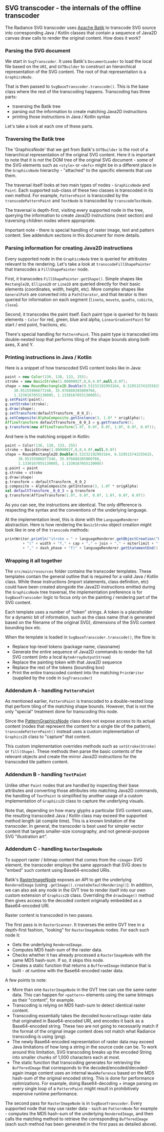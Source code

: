 ## SVG transcoder - the internals of the offline transcoder

The Radiance SVG transcoder uses [Apache Batik](https://xmlgraphics.apache.org/batik/) to transcode SVG source into corresponding Java / Kotlin classes that contain a sequence of Java2D canvas draw calls to render the original content. How does it work?

### Parsing the SVG document

We start in `SvgTranscoder`. It uses Batik's `DocumentLoader` to load the local file based on the `URI`, and `GVTBuilder` to construct an hierarchical representation of the SVG content. The root of that representation is a `GraphicsNode`.

That is then passed to `SvgBaseTranscoder.transcode()`. This is the base class where the rest of the transcoding happens. Transcoding has three parts:

- traversing the Batik tree
- parsing out the information to create matching Java2D instructions
- printing those instructions in Java / Kotlin syntax

Let's take a look at each one of these parts.

### Traversing the Batik tree

The 'GraphicsNode' that we get from Batik's `GVTBuilder` is the root of a hierarchical representation of the original SVG content. Here it is important to note that it is *not* the DOM tree of the original SVG document - some of the SVG elements such as `<style>` or `<defs>` might be in a different place in the `GraphicsNode` hierarchy - "attached" to the specific elements that use them.

The traversal itself looks at two main types of nodes - `GraphicsNode` and `Paint`. Each supported sub-class of these two classes is transcoded in its own method. For example, `PatternPaint` is transcoded by the `transcodePatternPaint` and `TextNode` is transcoded by `transcodeTextNode`.

The traversal is depth-first, visiting every supported node in the tree, querying the information to create Java2D instructions (next section) and traversing children nodes where appropriate.

Important note - there is special handling of raster image, text and pattern content. See addendum sections in this document for more details.

### Parsing information for creating Java2D instructions

Every supported node in the `GraphicsNode` tree is queried for attributes relevant to the rendering. Let's take a look at `transcodeFillShapePainter` that transcodes a `FillShapePainter` node.

First, it transcodes `FillShapePainter.getShape()`. Simple shapes like `Rectangle2D`, `Ellipse2D` or `Line2D` are queried directly for their basic elements (coordinates, width, height, etc). More complex shapes like `GeneralPath` are converted into a `PathIterator`, and that iterator is then queried for information on each segment (`lineto`, `moveto`, `quadto`, `cubicto`, `close`).

Second, it transcodes the paint itself. Each paint type is queried for its basic elements - `Color` for red, green, blue and alpha, `LinearGradientPaint` for start / end point, fractions, etc.

There's special handling for `PatternPaint`. This paint type is transcoded into double-nested loop that performs tiling of the shape bounds along both axes, X and Y.

### Printing instructions in Java / Kotlin

Here is a snippet of how transcoded SVG content looks like in Java:

```java
paint = new Color(136, 138, 133, 255);
stroke = new BasicStroke(1.0000002f,0,0,4.0f,null,0.0f);
shape = new RoundRectangle2D.Double(8.53232192993164, 6.529515743255615,
    30.95155906677246, 35.976688385009766,
    1.1330167055130005, 1.1330167055130005);
g.setPaint(paint);
g.setStroke(stroke);
g.draw(shape);
g.setTransform(defaultTransform__0_0_2);
g.setComposite(AlphaComposite.getInstance(3, 1.0f * origAlpha));
AffineTransform defaultTransform__0_0_3 = g.getTransform();
g.transform(new AffineTransform(1.0f, 0.0f, 0.0f, 1.0f, 0.0f, 0.0f));
```

And here is the matching snippet in Kotlin:

```kotlin
paint = Color(136, 138, 133, 255)
stroke = BasicStroke(1.0000002f,0,0,4.0f,null,0.0f)
shape = RoundRectangle2D.Double(8.53232192993164, 6.529515743255615,
      30.95155906677246, 35.976688385009766,
      1.1330167055130005, 1.1330167055130005)
g.paint = paint
g.stroke = stroke
g.draw(shape)
g.transform = defaultTransform__0_0_2
g.composite = AlphaComposite.getInstance(3, 1.0f * origAlpha)
val defaultTransform__0_0_3 = g.transform
g.transform(AffineTransform(1.0f, 0.0f, 0.0f, 1.0f, 0.0f, 0.0f))
```

As you can see, the instructions are identical. The only difference is respecting the syntax and the conventions of the underlying language.

At the implementation level, this is done with the `LanguageRenderer` abstraction. Here is how rendering the `BasicStroke` object creation might look like in one of the `transcode` methods:

```java
printWriter.println("stroke = " + languageRenderer.getObjectCreation("BasicStroke")
        + "(" + width + "f," + cap + "," + join + "," + miterlimit + "f," + dashRep
        + "," + dash_phase + "f)" + languageRenderer.getStatementEnd());
```

### Wrapping it all together

The `src/main/resources` folder contains the transcoder templates. These templates contain the general outline that is required for a valid Java / Kotlin class. While these instructions (import statements, class definition, etc) could have been created alongside the Java2D instructions emitted during the `GraphicsNode` tree traversal, the implementation preference is for `SvgBaseTranscoder` logic to focus only on the painting / rendering part of the SVG content.

Each template uses a number of "token" strings. A token is a placeholder for a dynamic bit of information, such as the class name (that is generated based on the filename of the original SVG), dimensions of the SVG content bounding box etc.

When the template is loaded in `SvgBaseTranscoder.transcode()`, the flow is:

* Replace top-level tokens (package name, classname)
* Generate the entire sequence of Java2D commands to render the full SVG content (into a local `ByteArrayOutputStream`)
* Replace the painting token with that Java2D sequence
* Replace the rest of the tokens (bounding box)
* Print the entire transcoded content into the matching `PrintWriter` (supplied by the code in `SvgTranscoder`)

### Addendum A - handling `PatternPaint`

As mentioned earlier, `PatternPaint` is transcoded to a double-nested loop that perform tiling of the matching shape bounds. However, that is not the only "special" treatment done for transcoding this node.

Since the [PatternGraphicsNode](https://xmlgraphics.apache.org/batik/javadoc/org/apache/batik/bridge/SVGPatternElementBridge.PatternGraphicsNode.html) class does not expose access to its actual content (nodes that represent the content for a single tile of the pattern), `transcodePatternPaint()` instead uses a custom implementation of `Graphics2D` class to "capture" that content.

This custom implementation overrides methods such as `setStroke(Stroke)` or `fill(Shape)`. These methods then parse the basic contents of the relevant objects and create the mirror Java2D instructions for the transcoded tile pattern content.

### Addendum B - handling `TextPaint`

Unlike other `Paint` nodes that are handled by inspecting their base attributes and converting those attributes into matching Java2D commands, the handling of `TextPaint` is simplified by another usage of a custom implementation of `Graphics2D` class to capture the underlying visuals.

Note that, depending on how many glyphs a particular SVG content uses, the resulting transcoded Java / Kotlin class may exceed the supported method length (at compile time). This is a known limitation of the transcoder. In general, the transcoder is best used for simpler vector content that targets smaller-size iconography, and not general-purpose SVG "illustration art".

### Addendum C - handling `RasterImageNode`

To support raster / bitmap content that comes from the `<image>` SVG element, the transcoder employs the same approach that SVG does to "embed" such content using Base64-encoded URIs.

Batik's [RasterImageNode](https://xmlgraphics.apache.org/batik/javadoc/org/apache/batik/gvt/RasterImageNode.html) exposes an API to get the underlying `RenderedImage` (using `.getImage().createDefaultRendering()`). In addition, we can also ask any node in the GVT tree to render itself into our own custom extension of `Graphics2D` class. Overriding the `drawImage()` method then gives access to the decoded content originally embedded as a Base64-encoded URI.

Raster content is transcoded in two passes.

The first pass is in `RasterScanner`. It traverses the entire GVT tree in a depth-first fashion, "looking" for `RasterImageNode` nodes. For each such node it:

* Gets the underlying `RenderedImage`.
* Computes MD5 hash-sum of the raster data.
* Checks whether it has already processed a `RasterImageNode` with the same MD5 hash-sum. If so, it skips this node.
* Creates a static function that returns a `BufferedImage` instance that is built - *at runtime* with the Base64-encoded raster data.

A few points to note:

* More than one `RasterImageNode` in the GVT tree can use the same raster data. This can happen for `<pattern>` elements using the same bitmaps as their "content", for example.
* Transcoding is relying on MD5 hash-sum to detect identical raster content.
* Transcoding essentially takes the decoded `RenderedImage` raster data that originated in Base64-encoded URI, and encodes it back as a Base64-encoded string. These two are not going to necessarily match if the format of the original image content does not match what Radiance transcoding is using (png).
* The newly Base64-encoded representation of raster data may exceed Java limitations of how long a string in the source code can be. To work around this limitation, SVG transcoding breaks up the encoded String into smaller chunks of 1,000 characters each at most.
* The static function that transcoding generates for retrieving the `BufferedImage` that corresponds to the decoded/encoded/decoded-again image content uses an internal `WeakReference` based on the MD5 hash-sum of the original encoded string. This is done for performance optimizations. For example, doing Base64-decoding + image parsing on every single loop of a `PatternPaint` might result in prohibitively expensive runtime performance.

The second pass for `RasterImageNode` is in `SvgBaseTranscoder`. Every supported node that may use raster data - such as `PatternNode` for example - computes the MD5 hash-sum of the underlying `RenderedImage`, and then calls the matching method to retrieve the corresponding `BufferedImage` (each such method has been generated in the first pass as detailed above).
